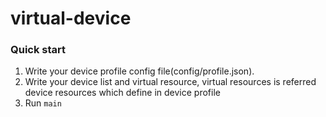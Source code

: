 # virtual-device

### Quick start

1. Write your device profile config file(config/profile.json).
2. Write your device list and virtual resource, virtual resources is referred device resources which define in device profile
3. Run `main`

